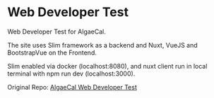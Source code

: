 # Web Developer Test

Web Developer Test for AlgaeCal.

The site uses Slim framework as a backend and Nuxt, VueJS and BootstrapVue on the Frontend.

Slim enabled via docker (localhost:8080), and nuxt client run in local terminal with npm run dev (localhost:3000).

Original Repo: [AlgaeCal Web Developer Test](https://github.com/algaecal-inc/Video-Gallery-Test)


